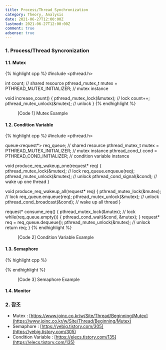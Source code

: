 ```yaml
---
title: Process/Thread Synchronization
category: Theory, Analysis
date: 2021-06-27T12:00:00Z
lastmod: 2021-06-27T12:00:00Z
comment: true
adsense: true
---
```


### 1. Process/Thread Syncronization

#### 1.1. Mutex

{% highlight cpp %}
#include <pthread.h>  

int count; // shared resource
pthread_mutex_t mutex = PTHREAD_MUTEX_INITIALIZER; // mutex instance

void increase_count() {
    pthread_mutex_lock(&mutex); // lock
    count++;
    pthread_mutex_unlock(&mutex); // unlock
}
{% endhighlight %}
<figure>
<figcaption class="caption">[Code 1] Mutex Example</figcaption>
</figure>

#### 1.2. Condition Variable

{% highlight cpp %}
#include <pthread.h>  

queue<request*> req_queue; // shared resource
pthread_mutex_t mutex = PTHREAD_MUTEX_INITIALIZER; // mutex instance
pthread_cond_t cond = PTHREAD_COND_INITIALIZER; // condition variable instance

void produce_req_wakeup_one(request* req) {
    pthread_mutex_lock(&mutex); // lock
    req_queue.enqueue(req);
    pthread_mutex_unlock(&mutex); // unlock
    pthread_cond_signal(&cond); // wake up one thread
}

void produce_req_wakeup_all(request* req) {
    pthread_mutex_lock(&mutex); // lock
    req_queue.enqueue(req);
    pthread_mutex_unlock(&mutex); // unlock
    pthread_cond_broadcast(&cond); // wake up all thread
}

request* consume_req() {
    pthread_mutex_lock(&mutex); // lock
    while(req_queue.empty()) {
        pthread_cond_wait(&cond, &mutex);
    }
    request* req = req_queue.dequeue();
    pthread_mutex_unlock(&mutex); // unlock
    return req;
}
{% endhighlight %}
<figure>
<figcaption class="caption">[Code 2] Condition Variable Example</figcaption>
</figure>

#### 1.3. Semaphore

{% highlight cpp %}

{% endhighlight %}
<figure>
<figcaption class="caption">[Code 3] Semaphore Example</figcaption>
</figure>

#### 1.4. Monitor

### 2. 참조

* Mutex : [https://www.joinc.co.kr/w/Site/Thread/Beginning/Mutex](https://www.joinc.co.kr/w/Site/Thread/Beginning/Mutex)
* Semaphore : [https://yebig.tistory.com/305](https://yebig.tistory.com/305)
* Condition Variable : [https://elecs.tistory.com/135](https://elecs.tistory.com/135)